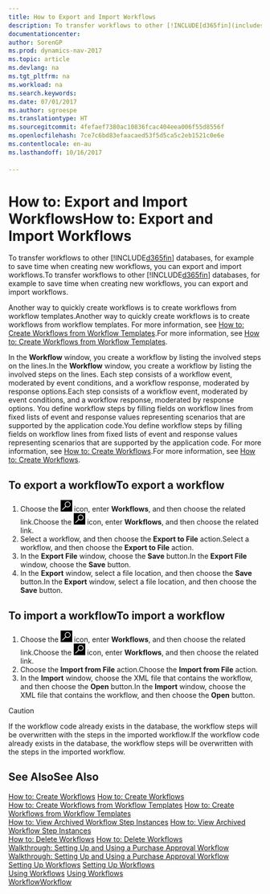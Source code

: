 ```yaml
---
title: How to Export and Import Workflows
description: To transfer workflows to other [!INCLUDE[d365fin](includes/d365fin_md.md)] databases, for example to save time when creating new workflows, you can export and import workflows.
documentationcenter: 
author: SorenGP
ms.prod: dynamics-nav-2017
ms.topic: article
ms.devlang: na
ms.tgt_pltfrm: na
ms.workload: na
ms.search.keywords: 
ms.date: 07/01/2017
ms.author: sgroespe
ms.translationtype: HT
ms.sourcegitcommit: 4fefaef7380ac10836fcac404eea006f55d8556f
ms.openlocfilehash: 7ce7c6bd83efaacaed53f5d5ca5c2eb1521c0e6e
ms.contentlocale: en-au
ms.lasthandoff: 10/16/2017

---
```

# <a name="how-to-export-and-import-workflows"></a><span data-ttu-id="8a884-103">How to: Export and Import Workflows</span><span class="sxs-lookup"><span data-stu-id="8a884-103">How to: Export and Import Workflows</span></span>
<span data-ttu-id="8a884-104">To transfer workflows to other [!INCLUDE[d365fin](includes/d365fin_md.md)] databases, for example to save time when creating new workflows, you can export and import workflows.</span><span class="sxs-lookup"><span data-stu-id="8a884-104">To transfer workflows to other [!INCLUDE[d365fin](includes/d365fin_md.md)] databases, for example to save time when creating new workflows, you can export and import workflows.</span></span>  

 <span data-ttu-id="8a884-105">Another way to quickly create workflows is to create workflows from workflow templates.</span><span class="sxs-lookup"><span data-stu-id="8a884-105">Another way to quickly create workflows is to create workflows from workflow templates.</span></span> <span data-ttu-id="8a884-106">For more information, see [How to: Create Workflows from Workflow Templates](across-how-to-create-workflows-from-workflow-templates.md).</span><span class="sxs-lookup"><span data-stu-id="8a884-106">For more information, see [How to: Create Workflows from Workflow Templates](across-how-to-create-workflows-from-workflow-templates.md).</span></span>  

 <span data-ttu-id="8a884-107">In the **Workflow** window, you create a workflow by listing the involved steps on the lines.</span><span class="sxs-lookup"><span data-stu-id="8a884-107">In the **Workflow** window, you create a workflow by listing the involved steps on the lines.</span></span> <span data-ttu-id="8a884-108">Each step consists of a workflow event, moderated by event conditions, and a workflow response, moderated by response options.</span><span class="sxs-lookup"><span data-stu-id="8a884-108">Each step consists of a workflow event, moderated by event conditions, and a workflow response, moderated by response options.</span></span> <span data-ttu-id="8a884-109">You define workflow steps by filling fields on workflow lines from fixed lists of event and response values representing scenarios that are supported by the application code.</span><span class="sxs-lookup"><span data-stu-id="8a884-109">You define workflow steps by filling fields on workflow lines from fixed lists of event and response values representing scenarios that are supported by the application code.</span></span> <span data-ttu-id="8a884-110">For more information, see [How to: Create Workflows](across-how-to-create-workflows.md).</span><span class="sxs-lookup"><span data-stu-id="8a884-110">For more information, see [How to: Create Workflows](across-how-to-create-workflows.md).</span></span>  

## <a name="to-export-a-workflow"></a><span data-ttu-id="8a884-111">To export a workflow</span><span class="sxs-lookup"><span data-stu-id="8a884-111">To export a workflow</span></span>  
1.  <span data-ttu-id="8a884-112">Choose the ![Search for Page or Report](media/ui-search/search_small.png "Search for Page or Report icon") icon, enter **Workflows**, and then choose the related link.</span><span class="sxs-lookup"><span data-stu-id="8a884-112">Choose the ![Search for Page or Report](media/ui-search/search_small.png "Search for Page or Report icon") icon, enter **Workflows**, and then choose the related link.</span></span>  
2.  <span data-ttu-id="8a884-113">Select a workflow, and then choose the **Export to File** action.</span><span class="sxs-lookup"><span data-stu-id="8a884-113">Select a workflow, and then choose the **Export to File** action.</span></span>  
3.  <span data-ttu-id="8a884-114">In the **Export File** window, choose the **Save** button.</span><span class="sxs-lookup"><span data-stu-id="8a884-114">In the **Export File** window, choose the **Save** button.</span></span>  
4.  <span data-ttu-id="8a884-115">In the **Export** window, select a file location, and then choose the **Save** button.</span><span class="sxs-lookup"><span data-stu-id="8a884-115">In the **Export** window, select a file location, and then choose the **Save** button.</span></span>  

## <a name="to-import-a-workflow"></a><span data-ttu-id="8a884-116">To import a workflow</span><span class="sxs-lookup"><span data-stu-id="8a884-116">To import a workflow</span></span>  
1.  <span data-ttu-id="8a884-117">Choose the ![Search for Page or Report](media/ui-search/search_small.png "Search for Page or Report icon") icon, enter **Workflows**, and then choose the related link.</span><span class="sxs-lookup"><span data-stu-id="8a884-117">Choose the ![Search for Page or Report](media/ui-search/search_small.png "Search for Page or Report icon") icon, enter **Workflows**, and then choose the related link.</span></span>  
2.  <span data-ttu-id="8a884-118">Choose the **Import from File** action.</span><span class="sxs-lookup"><span data-stu-id="8a884-118">Choose the **Import from File** action.</span></span>  
3.  <span data-ttu-id="8a884-119">In the **Import** window, choose the XML file that contains the workflow, and then choose the **Open** button.</span><span class="sxs-lookup"><span data-stu-id="8a884-119">In the **Import** window, choose the XML file that contains the workflow, and then choose the **Open** button.</span></span>  

> [!CAUTION]  
>  <span data-ttu-id="8a884-120">If the workflow code already exists in the database, the workflow steps will be overwritten with the steps in the imported workflow.</span><span class="sxs-lookup"><span data-stu-id="8a884-120">If the workflow code already exists in the database, the workflow steps will be overwritten with the steps in the imported workflow.</span></span>  

## <a name="see-also"></a><span data-ttu-id="8a884-121">See Also</span><span class="sxs-lookup"><span data-stu-id="8a884-121">See Also</span></span>  
 <span data-ttu-id="8a884-122">[How to: Create Workflows](across-how-to-create-workflows.md) </span><span class="sxs-lookup"><span data-stu-id="8a884-122">[How to: Create Workflows](across-how-to-create-workflows.md) </span></span>  
 <span data-ttu-id="8a884-123">[How to: Create Workflows from Workflow Templates](across-how-to-create-workflows-from-workflow-templates.md) </span><span class="sxs-lookup"><span data-stu-id="8a884-123">[How to: Create Workflows from Workflow Templates](across-how-to-create-workflows-from-workflow-templates.md) </span></span>  
 <span data-ttu-id="8a884-124">[How to: View Archived Workflow Step Instances](across-how-to-view-archived-workflow-step-instances.md) </span><span class="sxs-lookup"><span data-stu-id="8a884-124">[How to: View Archived Workflow Step Instances](across-how-to-view-archived-workflow-step-instances.md) </span></span>  
 <span data-ttu-id="8a884-125">[How to: Delete Workflows](across-how-to-delete-workflows.md) </span><span class="sxs-lookup"><span data-stu-id="8a884-125">[How to: Delete Workflows](across-how-to-delete-workflows.md) </span></span>  
 <span data-ttu-id="8a884-126">[Walkthrough: Setting Up and Using a Purchase Approval Workflow](walkthrough-setting-up-and-using-a-purchase-approval-workflow.md) </span><span class="sxs-lookup"><span data-stu-id="8a884-126">[Walkthrough: Setting Up and Using a Purchase Approval Workflow](walkthrough-setting-up-and-using-a-purchase-approval-workflow.md) </span></span>  
 <span data-ttu-id="8a884-127">[Setting Up Workflows](across-set-up-workflows.md) </span><span class="sxs-lookup"><span data-stu-id="8a884-127">[Setting Up Workflows](across-set-up-workflows.md) </span></span>  
 <span data-ttu-id="8a884-128">[Using Workflows](across-use-workflows.md) </span><span class="sxs-lookup"><span data-stu-id="8a884-128">[Using Workflows](across-use-workflows.md) </span></span>  
 [<span data-ttu-id="8a884-129">Workflow</span><span class="sxs-lookup"><span data-stu-id="8a884-129">Workflow</span></span>](across-workflow.md)   

